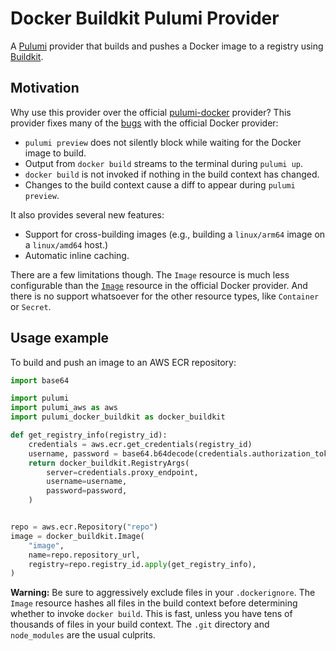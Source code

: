 # Docker Buildkit Pulumi Provider

A [Pulumi](https://pulumi.com) provider that builds and pushes a Docker image to
a registry using [Buildkit].

## Motivation

Why use this provider over the official [pulumi-docker] provider? This provider
fixes many of the [bugs](https://github.com/pulumi/pulumi-docker/issues/132)
with the official Docker provider:

* `pulumi preview` does not silently block while waiting for the Docker image
  to build.
* Output from `docker build` streams to the terminal during `pulumi up`.
* `docker build` is not invoked if nothing in the build context has changed.
* Changes to the build context cause a diff to appear during `pulumi preview`.

It also provides several new features:

* Support for cross-building images (e.g., building a `linux/arm64` image on
  a `linux/amd64` host.)
* Automatic inline caching.

There are a few limitations though. The `Image` resource is much less
configurable than the
[`Image`](https://www.pulumi.com/docs/reference/pkg/docker/image/) resource in
the official Docker provider. And there is no support whatsoever for the other
resource types, like `Container` or `Secret`.

## Usage example

To build and push an image to an AWS ECR repository:

```python
import base64

import pulumi
import pulumi_aws as aws
import pulumi_docker_buildkit as docker_buildkit

def get_registry_info(registry_id):
    credentials = aws.ecr.get_credentials(registry_id)
    username, password = base64.b64decode(credentials.authorization_token).decode().split(":")
    return docker_buildkit.RegistryArgs(
        server=credentials.proxy_endpoint,
        username=username,
        password=password,
    )


repo = aws.ecr.Repository("repo")
image = docker_buildkit.Image(
    "image",
    name=repo.repository_url,
    registry=repo.registry_id.apply(get_registry_info),
)
```

**Warning:** Be sure to aggressively exclude files in your `.dockerignore`. The
`Image` resource hashes all files in the build context before determining
whether to invoke `docker build`. This is fast, unless you have tens of
thousands of files in your build context. The `.git` directory and
`node_modules` are the usual culprits.

[pulumi-docker]: https://github.com/pulumi/pulumi-docker
[Buildkit]: http://github.com/moby/buildkit
